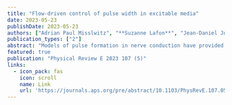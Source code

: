 ```yaml
---
title: "Flow-driven control of pulse width in excitable media"
date: 2023-05-23
publishDate: 2023-05-23
authors: ["Adrian Paul Misslwitz", "**Suzanne Lafon**", "Jean-Daniel Julien", "Karen Alim"]
publication_types: ["2"]
abstract: "Models of pulse formation in nerve conduction have provided manifold insight not only into neuronal dynamics but also the nonlinear dynamics of pulse formation in general. Recent observation of neuronal electrochemical pulses also driving mechanical deformation of the tubular neuronal wall, and thereby generating ensuing cytoplasmic flow, now question the impact of flow on the electrochemical dynamics of pulse formation. Here, we theoretically investigate the classical Fitzhugh-Nagumo model, now accounting for advective coupling between the pulse propagator typically describing membrane potential and triggering mechanical deformations, and thus governing flow magnitude, and the pulse controller, a chemical species advected with the ensuing fluid flow. Employing analytical calculations and numerical simulations, we find that advective coupling allows for a linear control of pulse width while leaving …"
featured: true
publication: "Physical Review E 2023 107 (5)"
links:
  - icon_pack: fas
    icon: scroll
    name: Link
    url: 'https://journals.aps.org/pre/abstract/10.1103/PhysRevE.107.054218'
---
```



